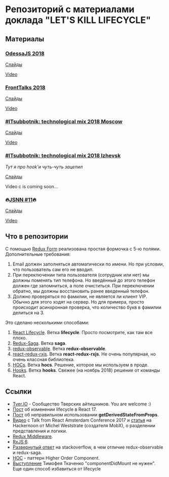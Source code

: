 # Репозиторий с материалами доклада "LET'S KILL LIFECYCLE"

## Материалы 
### [OdessaJS 2018](http://odessajs.org/)
[Слайды](https://drive.google.com/open?id=1m2Yhx2FGJze91drvaRqTWPmxMZxnqojm)

[Video](https://youtu.be/5PM5c0EUMyE)

### [FrontTalks 2018](https://events.yandex.ru/lib/talks/6358/)
[Слайды](https://drive.google.com/file/d/1RyaBodMCwcoSTdwsULG5Jsng3eaWU-8h/view?usp=sharing) 

[Video](https://youtu.be/rQ2EIOnhPPg)

### [#ITsubbotnik: technological mix 2018 Moscow](https://events.epam.com/events/itsubbotnik-technological-mix/talks/7368)
[Слайды](https://drive.google.com/open?id=1Ds9i9ENOZCmKGRYK2y7aYBtvGQBkaFoR)

[Video](https://www.youtube.com/watch?v=ybu9BlEKS9c)

### [#ITsubbotnik: technological mix 2018 Izhevsk](https://events.epam.com/events/epam-itsubbotnik-conference-izhevsk/talks/7553)

_Тут я про hook'и чуть-чуть зацепил_

[Слайды](https://drive.google.com/file/d/1DzP_YNLxx1m7ZxrZokZNAkUs4WszuPpm/view?usp=sharing)  

Video с is coming soon...

### 🔥[JSNN #11](https://www.it52.info/events/2018-11-24-jsnn-11)🔥

[Слайды](https://drive.google.com/file/d/1C2Urx3eg39Igd_j4ybt4EFtzfrg73AqB/view?usp=sharing) 

[Video](https://www.youtube.com/watch?v=n5hlF9qVH1k)


## Что в репозитории
С помощью [Redux Form](https://redux-form.com) реализована простая формочка с 5-ю полями.
Дополнительные требования:
1. Email должен заполняться автоматически по имени. Но при условии, что пользователь 
сам его не вводил.
2. При переключении типа пользователя (сотрудник или нет) мы должны поменять тип телефона. 
Но введённый до этого телефон должен где запомниться, а поле очиститься.
При переключении обратно, мы должны восстановить ранее введенный телефон.
3. Должно проверяться по фамилии, не является ли клиент VIP. Обычно для этого ходят на сервер. 
Но для примера, просто происходит асинхронная проверка, что количество букв в фамилии 
делиться на 3.

Это сделано несколькими способами:
1. [React Lifecycle](https://reactjs.org/docs/react-component.html). Ветка **lifecycle**. Просто посмотрите, как там все плохо.
2. [Redux-Saga](https://github.com/redux-saga/redux-saga). Ветка **saga**.
3. [redux-observable](https://github.com/redux-observable/redux-observable). Ветка **redux-observable**.
4. [react-redux-rxjs](https://github.com/redneckz/react-redux-rxjs). Ветка **react-redux-rxjs**. Не очень популярная, но очень классная библиотека.
5. [HOCs](https://reactjs.org/docs/higher-order-components.html). Ветка **hocs**. Решение, которое мы используем в проде.
6. [Hooks](https://reactjs.org/docs/hooks-intro.html). Ветка **hooks**. Свежее (на ноябрь 2018) решение от 
   команды React.

## Ссылки 
 - [Tver.IO](https://tver.io/) - Сообщество Тверских айтишников. You are welcome :)
 - [Пост](https://reactjs.org/blog/2018/03/27/update-on-async-rendering.html) об изменении lifecycle в 
 React 17.
 - [Пост](https://reactjs.org/blog/2018/06/07/you-probably-dont-need-derived-state.html#when-to-use-derived-state) об неправильном использовании **getDerivedStateFromProps**.
 - [Видео](https://www.youtube.com/watch?v=3J9EJrvqOiM) с Talk from React Amsterdam Conference 2017 и 
   [статья](https://hackernoon.com/how-to-decouple-state-and-ui-a-k-a-you-dont-need-componentwillmount-cc90b787aa37) 
    на Hackernoon от Michel Weststrate (создателя MobX), о разделении представления и логики.
 - [Redux Middleware](https://redux.js.org/advanced/middleware).
 - [RxJS 6](https://github.com/reactivex/rxjs).
 - [Развернутый ответ](https://stackoverflow.com/questions/40021344/why-use-redux-observable-over-redux-saga/40027778#40027778) на stackoverflow, в чем отличие redux-observable и redux-saga.
 - [HOC](https://reactjs.org/docs/higher-order-components.html) - паттерн Higher Order Component.
 - [Выступление](https://www.youtube.com/watch?v=HEqgw16l64Q) Тимофея Ткаченко "componentDidMount не нужен". 
 Еще один способ избавиться от lifecycle 
   
